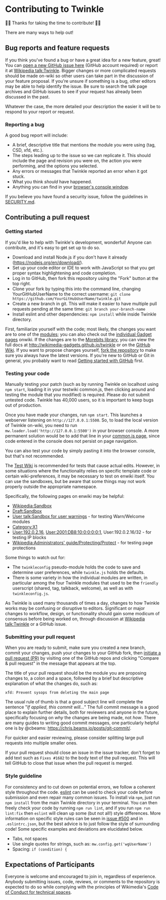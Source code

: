 # Contributing to Twinkle

:tada::tada: Thanks for taking the time to contribute! :tada::tada:

There are many ways to help out!

## Bug reports and feature requests

If you think you've found a bug or have a great idea for a new feature, great!  You can [open a new GitHub issue here](https://github.com/wikimedia-gadgets/twinkle/issues/new) (GitHub account required) or report it at [Wikipedia talk:Twinkle][].  Bigger changes or more complicated requests should be made on-wiki so other users can take part in the discussion of your feature proposal.  If you're unsure if something is a bug, other editors may be able to help identify the issue.  Be sure to search the talk page archives and GitHub issues to see if your request has already been discussed in the past.

Whatever the case, the more detailed your description the easier it will be to respond to your report or request.

### Reporting a bug

A good bug report will include:

- A brief, descriptive title that mentions the module you were using (tag, CSD, xfd, etc.).
- The steps leading up to the issue so we can replicate it.  This should include the page and revision you were on, the action you were performing, and the options you selected.
- Any errors or messages that Twinkle reported an error when it got stuck.
- What you think *should* have happened.
- Anything you can find in your [browser's console window][jserrors].

If you believe you have found a security issue, follow the guidelines in [SECURITY.md](./SECURITY.md).

## Contributing a pull request

### Getting started

If you'd like to help with Twinkle's development, wonderful!  Anyone can contribute, and it's easy to get set up to do so.

- Download and install Node.js if you don't have it already (https://nodejs.org/en/download/).
- Set up your code editor or IDE to work with JavaScript so that you get proper syntax highlightening and code completion.
- Log in to GitHub, then fork this repository using the "Fork" button at the top right.
- Clone your fork by typing this into the command line, changing YourGitHubUserName to the correct username: `git clone https://github.com/YourGitHubUserName/twinkle.git`
- Create a new branch in git. This will make it easier to have multiple pull requests pending at the same time: `git branch your-branch-name`
- Install eslint and other dependencies: `npm install` while inside Twinkle directory.

First, familiarize yourself with the code; most likely, the changes you want are to one of the [modules](./modules); you can also check out the [individual Gadget pages][twinkle_gadget] onwiki.  If the changes are to the [Morebits library](./morebits.js), you can view the full docs at <http://wikimedia-gadgets.github.io/twinkle> or on the [GitHub Wiki](https://github.com/wikimedia-gadgets/twinkle/wiki/morebits).  If you want to propose changes yourself, [fork the repository](https://help.github.com/articles/fork-a-repo/) to make sure you always have the latest versions.  If you're new to GitHub or Git in general, you probably want to read [Getting started with GitHub](https://help.github.com/en/github/getting-started-with-github) first.

### Testing your code

Manually testing your patch (such as by running Twinkle on localhost using `npm start`, loading it in your testwiki common.js, then clicking around and testing the module that you modified) is required. Please do not submit untested code. Twinkle has 40,000 users, so it is important to keep bugs out of production.

Once you have made your changes, run `npm start`. This launches a webserver listening on `http://127.0.0.1:5500`. So, to load the local version of Twinkle on-wiki, you need to run `mw.loader.load('http://127.0.0.1:5500')` in your browser console. A more permanent solution would be to add that line in your [common.js page](https://en.wikipedia.org/wiki/Special:MyPage/common.js), since code entered in the console does not persist on page navigation.

You can also test your code by simply pasting it into the browser console, but that's not recommended.

The [Test Wiki](http://test.wikipedia.org) is recommended for tests that cause actual edits. However, in some situations where the functionality relies on specific template code or certain wiki-preferences, it may be necessary to test on enwiki itself. You can use the sandboxes, but be aware that some things may not work properly outside the appropriate namespace.

Specifically, the following pages on enwiki may be helpful:
- [Wikipedia:Sandbox](https://en.wikipedia.org/wiki/Wikipedia:Sandbox)
- [Draft:Sandbox](https://en.wikipedia.org/wiki/Draft:Sandbox)
- [User talk:Sandbox for user warnings](https://en.wikipedia.org/wiki/User_talk:Sandbox_for_user_warnings) - for testing Warn/Welcome modules
- [Category:X1](https://en.wikipedia.org/wiki/Category:X1)
- [User:192.0.2.16](https://en.wikipedia.org/wiki/User:192.0.2.16), [User:2001:DB8:10:0:0:0:0:1](https://en.wikipedia.org/wiki/User:2001:DB8:10:0:0:0:0:1), User:192.0.2.16/32 - for testing IP blocks
- [Wikipedia:Administrators' guide/Protecting/Protect](https://en.wikipedia.org/wiki/Wikipedia:Administrators'_guide/Protecting/Protect) - for testing page protections

Some things to watch out for:

- The `twinkleconfig` pseudo-module holds the code to save and determine user preferences, while `twinkle.js` holds the defaults.
- There is some variety in how the individual modules are written, in particular among the four Twinkle modules that used to be the `friendly` userscript (shared, tag, talkback, welcome), as well as with `twinkleconfig.js`.

As Twinkle is used many thousands of times a day, changes to how Twinkle works may be confusing or disruptive to editors.  Significant or major changes to workflow, design, or functionality should gain some modicum of consensus before being worked on, through discussion at [Wikipedia talk:Twinkle][] or a GitHub issue.

### Submitting your pull request

When you are ready to submit, make sure you created a new branch, commit your changes, push your changes to your GitHub fork, then [initiate a pull request (PR)](https://help.github.com/en/github/collaborating-with-issues-and-pull-requests/creating-a-pull-request-from-a-fork) by visiting one of the GitHub repos and clicking "Compare & pull request" in the message that appears at the top.

The title of your pull request should be the module you are proposing changes to, a colon and a space, followed by a brief but descriptive explanation of what the changes do, such as:

    xfd: Prevent sysops from deleting the main page

The usual rule of thumb is that a good subject line will complete the sentence "*If applied, this commit will...*"  The full commit message is a good place to explain further details, both for reviewers and anyone in the future, specifically focusing on *why* the changes are being made, not *how*.  There are many guides to writing good commit messages, one particularly helpful one is by @cbeams: <https://chris.beams.io/posts/git-commit/>.

For quicker and easier reviewing, please consider splitting large pull requests into multiple smaller ones.

If your pull request should close an issue in the issue tracker, don't forget to add text such as `Fixes #1682` to the body text of the pull request. This will tell GitHub to close that issue when the pull request is merged.

### Style guideline

For consistency and to cut down on potential errors, we follow a coherent style throughout the code.  [eslint][eslint.org] can be used to check your code before submission and even repair many common issues.  To install via `npm`, just run `npm install` from the main Twinkle directory in your terminal.  You can then freely check your code by running `npm run lint`, and if you run `npm run lint:fix` then `eslint` will clean up some (but not all!) style differences.  More information on specific style rules can be seen in [issue #500][fivehundred] and in `.eslintrc.json`, but the best advice is to just follow the style of surrounding code!  Some specific examples and deviations are elucidated below.

- Tabs, not spaces
- Use single quotes for strings, such as: `mw.config.get('wgUserName')`
- Spacing: `if (condition) {`

## Expectations of Participants

Everyone is welcome and encouraged to join in, regardless of experience.  Anybody submitting issues, code, reviews, or comments to the repository is expected to do so while complying with the principles of Wikimedia's [Code of Conduct for technical spaces][conduct].

[Wikipedia talk:Twinkle]: https://en.wikipedia.org/wiki/Wikipedia_talk:Twinkle
[jserrors]: https://en.wikipedia.org/wiki/Wikipedia:Reporting_JavaScript_errors
[twinkle_gadget]: https://en.wikipedia.org/wiki/Wikipedia:Twinkle/Gadget
[Wikipedia:Twinkle]: https://en.wikipedia.org/wiki/Wikipedia:Twinkle
[eslint.org]: https://eslint.org/
[fivehundred]: https://github.com/wikimedia-gadgets/twinkle/issues/500
[conduct]: https://www.mediawiki.org/wiki/Code_of_Conduct
